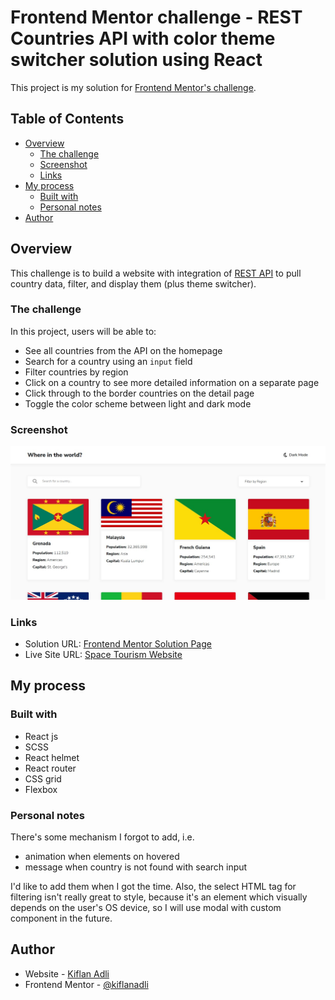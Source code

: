# Frontend Mentor challenge - REST Countries API with color theme switcher solution using React

This project is my solution for [Frontend Mentor's challenge](https://www.frontendmentor.io/challenges/rest-countries-api-with-color-theme-switcher-5cacc469fec04111f7b848ca).

## Table of Contents

- [Overview](#overview)
  - [The challenge](#the-challenge)
  - [Screenshot](#screenshot)
  - [Links](#links)
- [My process](#my-process)
  - [Built with](#built-with)
  - [Personal notes](#personal-notes)
- [Author](#author)

## Overview

This challenge is to build a website with integration of [REST API](https://restcountries.com) to pull country data, filter, and display them (plus theme switcher).

### The challenge

In this project, users will be able to:

- See all countries from the API on the homepage
- Search for a country using an `input` field
- Filter countries by region
- Click on a country to see more detailed information on a separate page
- Click through to the border countries on the detail page
- Toggle the color scheme between light and dark mode

### Screenshot

![](./screenshot.jpg)

### Links

- Solution URL: [Frontend Mentor Solution Page](https://www.frontendmentor.io/solutions/rest-countries-api-with-color-theme-switcher-rdoEajHl4c)
- Live Site URL: [Space Tourism Website](https://rest-countries-api-kiflanadli.vercel.app/)

## My process

### Built with

- React js
- SCSS
- React helmet
- React router
- CSS grid
- Flexbox

### Personal notes

There's some mechanism I forgot to add, i.e.

- animation when elements on hovered
- message when country is not found with search input

I'd like to add them when I got the time.
Also, the select HTML tag for filtering isn't really great to style, because it's an element which visually depends on the user's OS device, so I will use modal with custom component in the future.

## Author

- Website - [Kiflan Adli](https://kiflanadli.github.io)
- Frontend Mentor - [@kiflanadli](https://www.frontendmentor.io/profile/kiflanadli)
